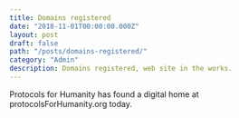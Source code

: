 ```yaml
---
title: Domains registered
date: "2018-11-01T00:00:00.000Z"
layout: post
draft: false
path: "/posts/domains-registered/"
category: "Admin"
description: Domains registered, web site in the works.
---
```


Protocols for Humanity has found a digital home at protocolsForHumanity.org today.

